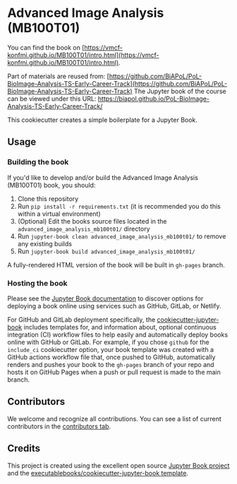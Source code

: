 # Advanced Image Analysis (MB100T01)

You can find the book on [https://vmcf-konfmi.github.io/MB100T01/intro.html](https://vmcf-konfmi.github.io/MB100T01/intro.html).

Part of materials are reused from: [https://github.com/BiAPoL/PoL-BioImage-Analysis-TS-Early-Career-Track](https://github.com/BiAPoL/PoL-BioImage-Analysis-TS-Early-Career-Track) The Jupyter book of the course can be viewed under this URL:
https://biapol.github.io/PoL-BioImage-Analysis-TS-Early-Career-Track/

This cookiecutter creates a simple boilerplate for a Jupyter Book.

## Usage

### Building the book

If you'd like to develop and/or build the Advanced Image Analysis (MB100T01) book, you should:

1. Clone this repository
2. Run `pip install -r requirements.txt` (it is recommended you do this within a virtual environment)
3. (Optional) Edit the books source files located in the `advanced_image_analysis_mb100t01/` directory
4. Run `jupyter-book clean advanced_image_analysis_mb100t01/` to remove any existing builds
5. Run `jupyter-book build advanced_image_analysis_mb100t01/`

A fully-rendered HTML version of the book will be built in `gh-pages` branch.

### Hosting the book

Please see the [Jupyter Book documentation](https://jupyterbook.org/publish/web.html) to discover options for deploying a book online using services such as GitHub, GitLab, or Netlify.

For GitHub and GitLab deployment specifically, the [cookiecutter-jupyter-book](https://github.com/executablebooks/cookiecutter-jupyter-book) includes templates for, and information about, optional continuous integration (CI) workflow files to help easily and automatically deploy books online with GitHub or GitLab. For example, if you chose `github` for the `include_ci` cookiecutter option, your book template was created with a GitHub actions workflow file that, once pushed to GitHub, automatically renders and pushes your book to the `gh-pages` branch of your repo and hosts it on GitHub Pages when a push or pull request is made to the main branch.

## Contributors

We welcome and recognize all contributions. You can see a list of current contributors in the [contributors tab](https://github.com/martinschatz-cz/advanced_image_analysis_(mb100t01)/graphs/contributors).

## Credits

This project is created using the excellent open source [Jupyter Book project](https://jupyterbook.org/) and the [executablebooks/cookiecutter-jupyter-book template](https://github.com/executablebooks/cookiecutter-jupyter-book).
